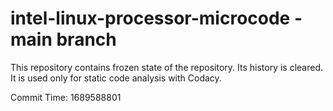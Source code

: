 # intel-linux-processor-microcode - main branch

This repository contains frozen state of the repository.
Its history is cleared. It is used only for static code
analysis with Codacy.

Commit Time: 1689588801